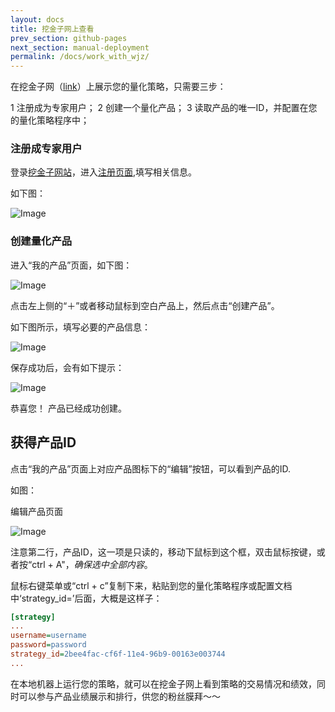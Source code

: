 ```yaml
---
layout: docs
title: 挖金子网上查看  
prev_section: github-pages
next_section: manual-deployment
permalink: /docs/work_with_wjz/
---
```


在挖金子网（[link](http://www.wajinzi.me/)）上展示您的量化策略，只需要三步：

1 注册成为专家用户；
2 创建一个量化产品；
3 读取产品的唯一ID，并配置在您的量化策略程序中；

### 注册成专家用户
登录[挖金子网站](http://www.wajinzi.me/)，进入[注册页面](http://www.wajinzi.me/register/?expert),填写相关信息。

如下图：

![Image]({{site.baseurl}}/images/docs/wjz/register_expert.png)

### 创建量化产品

进入“我的产品”页面，如下图：

![Image]({{site.baseurl}}/images/docs/wjz/create_prod1.png)

点击左上侧的“＋”或者移动鼠标到空白产品上，然后点击“创建产品”。

如下图所示，填写必要的产品信息：

![Image]({{site.baseurl}}/images/docs/wjz/create_prod2.png)

保存成功后，会有如下提示：

![Image]({{site.baseurl}}/images/docs/wjz/create_success.png)

恭喜您！ 产品已经成功创建。

## 获得产品ID

点击“我的产品”页面上对应产品图标下的“编辑”按钮，可以看到产品的ID.

如图：

编辑产品页面

![Image]({{site.baseurl}}/images/docs/wjz/edit_prod.png)

注意第二行，产品ID，这一项是只读的，移动下鼠标到这个框，双击鼠标按键，或者按“ctrl + A"，*确保选中全部内容*。
 
鼠标右键菜单或“ctrl + c”复制下来，粘贴到您的量化策略程序或配置文档中‘strategy_id=’后面，大概是这样子：

```ini
[strategy]
...
username=username
password=password
strategy_id=2bee4fac-cf6f-11e4-96b9-00163e003744
...
```

在本地机器上运行您的策略，就可以在挖金子网上看到策略的交易情况和绩效，同时可以参与产品业绩展示和排行，供您的粉丝膜拜〜〜

